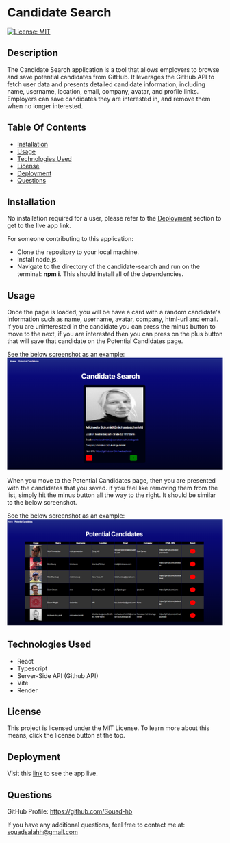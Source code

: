 # Candidate Search

[![License: MIT](https://img.shields.io/badge/License-MIT-yellow.svg)](https://opensource.org/licenses/MIT)

## Description

The Candidate Search application is a tool that allows employers to browse and save potential candidates from GitHub. It leverages the GitHub API to fetch user data and presents detailed candidate information, including name, username, location, email, company, avatar, and profile links. Employers can save candidates they are interested in, and remove them when no longer interested.

## Table Of Contents

- [Installation](#installation)
- [Usage](#usage)
- [Technologies Used](#technologies-used)
- [License](#license)
- [Deployment](#deployment)
- [Questions](#questions)

## Installation

No installation required for a user, please refer to the [Deployment](#deployment) section to get to the live app link.

For someone contributing to this application:

- Clone the repository to your local machine.
- Install node.js.
- Navigate to the directory of the candidate-search and run on the terminal: **npm i**. This should install all of the dependencies.

## Usage

Once the page is loaded, you will be have a card with a random candidate's information such as name, username, avatar, company, html-url and email. if you are uninterested in the candidate you can press the minus button to move to the next, if you are interested then you can press on the plus button that will save that candidate on the Potential Candidates page.

See the below screenshot as an example:
![alt text](src/assets/candidateSearch.png)

When you move to the Potential Candidates page, then you are presented with the candidates that you saved. if you feel like removing them from the list, simply hit the minus button all the way to the right.
It should be similar to the below screenshot.

See the below screenshot as an example:
![alt text](src/assets/potentialcandidates.png)

## Technologies Used

- React
- Typescript
- Server-Side API (Github API)
- Vite
- Render

## License

This project is licensed under the MIT License. To learn more about this means, click the license button at the top.

## Deployment

Visit this [link]() to see the app live.

## Questions

GitHub Profile: https://github.com/Souad-hb

If you have any additional questions, feel free to contact me at: souadsalahh@gmail.com
